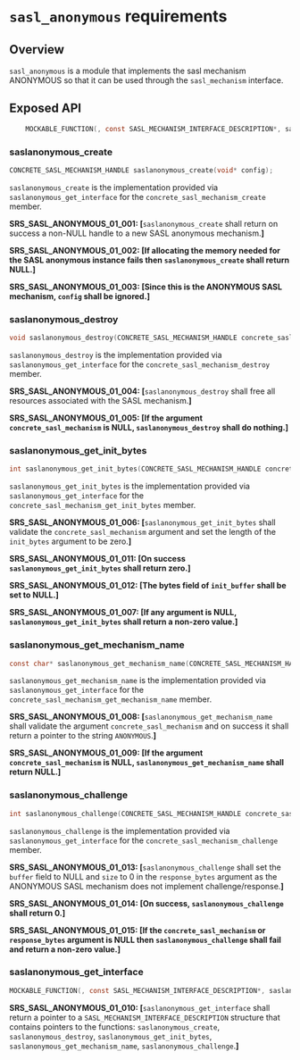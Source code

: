 # `sasl_anonymous` requirements
 
## Overview

`sasl_anonymous` is a module that implements the sasl mechanism ANONYMOUS so that it can be used through the `sasl_mechanism` interface.

## Exposed API

```C
	MOCKABLE_FUNCTION(, const SASL_MECHANISM_INTERFACE_DESCRIPTION*, saslanonymous_get_interface);
```

### saslanonymous_create

```C
CONCRETE_SASL_MECHANISM_HANDLE saslanonymous_create(void* config);
```

`saslanonymous_create` is the implementation provided via `saslanonymous_get_interface` for the `concrete_sasl_mechanism_create` member.

**SRS_SASL_ANONYMOUS_01_001: [**`saslanonymous_create` shall return on success a non-NULL handle to a new SASL anonymous mechanism.**]**

**SRS_SASL_ANONYMOUS_01_002: [**If allocating the memory needed for the SASL anonymous instance fails then `saslanonymous_create` shall return NULL.**]**

**SRS_SASL_ANONYMOUS_01_003: [**Since this is the ANONYMOUS SASL mechanism, `config` shall be ignored.**]**

### saslanonymous_destroy

```C
void saslanonymous_destroy(CONCRETE_SASL_MECHANISM_HANDLE concrete_sasl_mechanism);
```

`saslanonymous_destroy` is the implementation provided via `saslanonymous_get_interface` for the `concrete_sasl_mechanism_destroy` member.

**SRS_SASL_ANONYMOUS_01_004: [**`saslanonymous_destroy` shall free all resources associated with the SASL mechanism.**]**

**SRS_SASL_ANONYMOUS_01_005: [**If the argument `concrete_sasl_mechanism` is NULL, `saslanonymous_destroy` shall do nothing.**]**

### saslanonymous_get_init_bytes

```C
int saslanonymous_get_init_bytes(CONCRETE_SASL_MECHANISM_HANDLE concrete_sasl_mechanism, INIT_BYTES* init_bytes);
```

`saslanonymous_get_init_bytes` is the implementation provided via `saslanonymous_get_interface` for the `concrete_sasl_mechanism_get_init_bytes` member.

**SRS_SASL_ANONYMOUS_01_006: [**`saslanonymous_get_init_bytes` shall validate the `concrete_sasl_mechanism` argument and set the length of the `init_bytes` argument to be zero.**]**

**SRS_SASL_ANONYMOUS_01_011: [**On success `saslanonymous_get_init_bytes` shall return zero.**]**

**SRS_SASL_ANONYMOUS_01_012: [**The bytes field of `init_buffer` shall be set to NULL.**]**

**SRS_SASL_ANONYMOUS_01_007: [**If any argument is NULL, `saslanonymous_get_init_bytes` shall return a non-zero value.**]**

### saslanonymous_get_mechanism_name

```C
const char* saslanonymous_get_mechanism_name(CONCRETE_SASL_MECHANISM_HANDLE concrete_sasl_mechanism);
```

`saslanonymous_get_mechanism_name` is the implementation provided via `saslanonymous_get_interface` for the `concrete_sasl_mechanism_get_mechanism_name` member.

**SRS_SASL_ANONYMOUS_01_008: [**`saslanonymous_get_mechanism_name` shall validate the argument `concrete_sasl_mechanism` and on success it shall return a pointer to the string `ANONYMOUS`.**]**

**SRS_SASL_ANONYMOUS_01_009: [**If the argument `concrete_sasl_mechanism` is NULL, `saslanonymous_get_mechanism_name` shall return NULL.**]** 

### saslanonymous_challenge

```C
int saslanonymous_challenge(CONCRETE_SASL_MECHANISM_HANDLE concrete_sasl_mechanism, const SASL_MECHANISM_BYTES* challenge_bytes, SASL_MECHANISM_BYTES* response_bytes);
```

`saslanonymous_challenge` is the implementation provided via `saslanonymous_get_interface` for the `concrete_sasl_mechanism_challenge` member.

**SRS_SASL_ANONYMOUS_01_013: [**`saslanonymous_challenge` shall set the `buffer` field to NULL and `size` to 0 in the `response_bytes` argument as the ANONYMOUS SASL mechanism does not implement challenge/response.**]**

**SRS_SASL_ANONYMOUS_01_014: [**On success, `saslanonymous_challenge` shall return 0.**]**

**SRS_SASL_ANONYMOUS_01_015: [**If the `concrete_sasl_mechanism` or `response_bytes` argument is NULL then `saslanonymous_challenge` shall fail and return a non-zero value.**]** 

### saslanonymous_get_interface

```C
MOCKABLE_FUNCTION(, const SASL_MECHANISM_INTERFACE_DESCRIPTION*, saslanonymous_get_interface);
```

**SRS_SASL_ANONYMOUS_01_010: [**`saslanonymous_get_interface` shall return a pointer to a `SASL_MECHANISM_INTERFACE_DESCRIPTION` structure that contains pointers to the functions: `saslanonymous_create`, `saslanonymous_destroy`, `saslanonymous_get_init_bytes`, `saslanonymous_get_mechanism_name`, `saslanonymous_challenge`.**]** 
